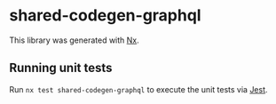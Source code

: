 # shared-codegen-graphql

This library was generated with [Nx](https://nx.dev).

## Running unit tests

Run `nx test shared-codegen-graphql` to execute the unit tests via [Jest](https://jestjs.io).
